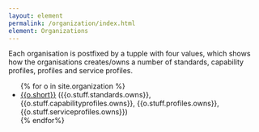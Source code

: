 ```yaml
---
layout: element
permalink: /organization/index.html
element: Organizations
---
```


Each organisation is postfixed by a tupple with four values, which shows how the organisations creates/owns a number of standards, capability profiles, profiles and service profiles.

<ul>
{% for o in site.organization %}
<li><a href="/organization/{{o.key}}.html" title="{{o.long}}">{{o.short}}</a>
({{o.stuff.standards.owns}}, {{o.stuff.capabilityprofiles.owns}},
{{o.stuff.profiles.owns}},
{{o.stuff.serviceprofiles.owns}})</li>
{% endfor%}
</ul>
